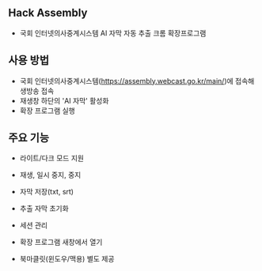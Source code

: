 ## Hack Assembly

* 국회 인터넷의사중계시스템 AI 자막 자동 추출 크롬 확장프로그램



## 사용 방법

* 국회 인터넷의사중계시스템(https://assembly.webcast.go.kr/main/)에 접속해 생방송 접속
* 재생창 하단의 'AI 자막' 활성화
* 확장 프로그램 실행



## 주요 기능

* 라이트/다크 모드 지원
* 재생, 일시 중지, 중지
* 자막 저장(txt, srt)
* 추출 자막 초기화
* 세션 관리
* 확장 프로그램 새창에서 열기

* 북마클릿(윈도우/맥용) 별도 제공
